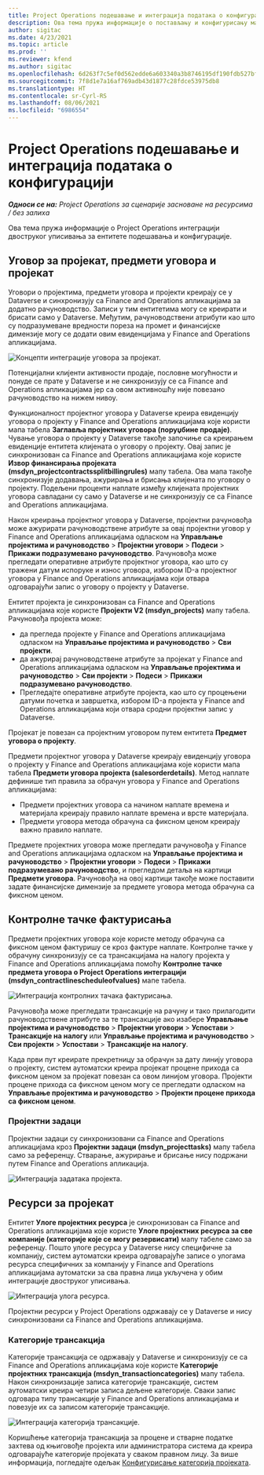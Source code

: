 ```yaml
---
title: Project Operations подешавање и интеграција података о конфигурацији
description: Ова тема пружа информације о постављању и конфигурисању мапа двоструког уписивања у Project Operations.
author: sigitac
ms.date: 4/23/2021
ms.topic: article
ms.prod: ''
ms.reviewer: kfend
ms.author: sigitac
ms.openlocfilehash: 6d263f7c5ef0d562edde6a603340a3b8746195df190fdb527bfa40297f68eed2
ms.sourcegitcommit: 7f8d1e7a16af769adb43d1877c28fdce53975db8
ms.translationtype: HT
ms.contentlocale: sr-Cyrl-RS
ms.lasthandoff: 08/06/2021
ms.locfileid: "6986554"
---
```

# <a name="project-operations-setup-and-configuration-data-integration"></a>Project Operations подешавање и интеграција података о конфигурацији

_**Односи се на:** Project Operations за сценарије засноване на ресурсима / без залиха_

Ова тема пружа информације о Project Operations интеграцији двоструког уписивања за ентитете подешавања и конфигурације.

## <a name="project-contracts-contract-lines-and-projects"></a>Уговор за пројекат, предмети уговора и пројекат

Уговори о пројектима, предмети уговора и пројекти креирају се у Dataverse и синхронизују са Finance and Operations апликацијама за додатно рачуноводство. Записи у тим ентитетима могу се креирати и брисати само у Dataverse. Међутим, рачуноводствени атрибути као што су подразумеване вредности пореза на промет и финансијске димензије могу се додати овим евиденцијама у Finance and Operations апликацијама.

  ![Концепти интеграције уговора за пројекат.](./media/1ProjectContract.jpg)

Потенцијални клијенти активности продаје, пословне могућности и понуде се прате у Dataverse и не синхронизују се са Finance and Operations апликацијама јер са овом активношћу није повезано рачуноводство на нижем нивоу.

Функционалност пројектног уговора у Dataverse креира евиденцију уговора о пројекту у Finance and Operations апликацијама које користи мапа табела **Заглавља пројектних уговора (поруџбине продаје)**. Чување уговора о пројекту у Dataverse такође започиње са креирањем евиденције ентитета клијената о уговору о пројекту. Овај запис је синхронизован са Finance and Operations апликацијама које користе **Извор финансирања пројеката (msdyn\_projectcontractssplitbillingrules)** мапу табела. Ова мапа такође синхронизује додавања, ажурирања и брисања клијената по уговору о пројекту. Подељени проценти наплате између клијената пројектних уговора савладани су само у Dataverse и не синхронизују се са Finance and Operations апликацијама.

Након креирања пројектног уговора у Dataverse, пројектни рачуновођа може ажурирати рачуноводствене атрибуте за овај пројектни уговор у Finance and Operations апликацијама одласком на **Управљање пројектима и рачуноводство** > **Пројектни уговори** > **Подеси** > **Прикажи подразумевано рачуноводство**. Рачуновођа може прегледати оперативне атрибуте пројектног уговора, као што су тражени датум испоруке и износ уговора, избором ID-а пројектног уговора у Finance and Operations апликацијама који отвара одговарајући запис о уговору о пројекту у Dataverse.

Ентитет пројекта је синхронизован са Finance and Operations апликацијама које користе **Пројекти V2 (msdyn\_projects)** мапу табела. Рачуновођа пројекта може:

  - да прегледа пројекте у Finance and Operations апликацијама одласком на **Управљање пројектима и рачуноводство** > **Сви пројекти**. 
  - да ажурирај рачуноводствене атрибуте за пројекат у Finance and Operations апликацијама одласком на **Управљање пројектима и рачуноводство** > **Сви пројекти** > **Подеси** > **Прикажи подразумевано рачуноводство**.  
  - Прегледајте оперативне атрибуте пројекта, као што су процењени датуми почетка и завршетка, избором ID-а пројекта у Finance and Operations апликацијама који отвара сродни пројектни запис у Dataverse.

Пројекат је повезан са пројектним уговором путем ентитета **Предмет уговора о пројекту**.

Предмети пројектног уговора у Dataverse креирају евиденцију уговора о пројекту у Finance and Operations апликацијама које користи мапа табела **Предмети уговора пројекта (salesorderdetails)**. Метод наплате дефинише тип правила за обрачун уговора у Finance and Operations апликацијама:

  - Предмети пројектних уговора са начином наплате времена и материјала креирају правило наплате времена и врсте материјала.
  - Предмети уговора метода обрачуна са фиксном ценом креирају важно правило наплате.

Предмете пројектних уговора може прегледати рачуновођа у Finance and Operations апликацијама одласком на **Управљање пројектима и рачуноводство** > **Пројектни уговори** > **Подеси** > **Прикажи подразумевано рачуноводство**, и прегледом детаља на картици **Предмети уговора**. Рачуновођа на овој картици такође може поставити задате финансијске димензије за предмете уговора метода обрачуна са фиксном ценом.

## <a name="billing-milestones"></a>Контролне тачке фактурисања

Предмети пројектних уговора које користе методу обрачуна са фиксном ценом фактуришу се кроз фактуре наплате. Контролне тачке у обрачуну синхронизују се са трансакцијама на налогу пројекта у Finance and Operations апликацијама помоћу **Контролне тачке предмета уговора о Project Operations интеграцији (msdyn\_contractlinescheduleofvalues)** мапе табела.

  ![Интеграција контролних тачака фактурисања.](./media/2Milestones.jpg)

Рачуновођа може прегледати трансакције на рачуну и тако прилагодити рачуноводствене атрибуте за те трансакције ако изабере **Управљање пројектима и рачуноводство** > **Пројектни уговори** > **Успостави** > **Трансакције на налогу** или **Управљање пројектима и рачуноводство** > **Сви пројекти** > **Успостави** > **Трансакције на налогу**.

Када први пут креирате прекретницу за обрачун за дату линију уговора о пројекту, систем аутоматски креира пројекат процене прихода са фиксном ценом за пројекат повезан са овом линијом уговора. Пројекти процене прихода са фиксном ценом могу се прегледати одласком на **Управљање пројектима и рачуноводство** > **Пројекти процене прихода са фиксном ценом**.

### <a name="project-tasks"></a>Пројектни задаци

Пројектни задаци су синхронизовани са Finance and Operations апликацијама кроз **Пројектни задаци (msdyn\_projecttasks)** мапу табела само за референцу. Стварање, ажурирање и брисање нису подржани путем Finance and Operations апликација.

  ![Интеграција задатака пројекта.](./media/3Tasks.jpg)

## <a name="project-resources"></a>Ресурси за пројекат

Ентитет **Улоге пројектних ресурса** је синхронизован са Finance and Operations апликацијама које користе **Улоге пројектних ресурса за све компаније (категорије које се могу резервисати)** мапу табеле само за референцу. Пошто улоге ресурса у Dataverse нису специфичне за компанију, систем аутоматски креира одговарајуће записе о улогама ресурса специфичних за компанију у Finance and Operations апликацијама аутоматски за сва правна лица укључена у обим интеграције двоструког уписивања.

![Интеграција улога ресурса.](./media/5Resources.jpg)

Пројектни ресурси у Project Operations одржавају се у Dataverse и нису синхронизовани са Finance and Operations апликацијама.

### <a name="transaction-categories"></a>Категорије трансакција

Категорије трансакција се одржавају у Dataverse и синхронизују се са Finance and Operations апликацијама које користе **Категорије пројектних трансакција (msdyn\_transactioncategories)** мапу табела. Након синхронизације записа категорије трансакције, систем аутоматски креира четири записа дељене категорије. Сваки запис одговара типу трансакције у Finance and Operations апликацијама и повезује их са записом категорије трансакције.

![Интеграција категорија трансакције.](./media/4TransactionCategories.jpg)

Коришћење категорија трансакција за процене и стварне податке захтева од књиговође пројекта или администратора система да креира одговарајуће категорије пројеката у сваком правном лицу. За више информација, погледајте одељак [Конфигурисање категорија пројеката](../project-accounting/configure-project-categories.md).
